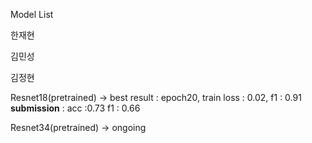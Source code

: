 Model List

한재현

김민성

김정현

Resnet18(pretrained) -> best result : epoch20, train loss : 0.02, f1 : 0.91 **submission** : acc :0.73 f1 : 0.66

Resnet34(pretrained) -> ongoing
